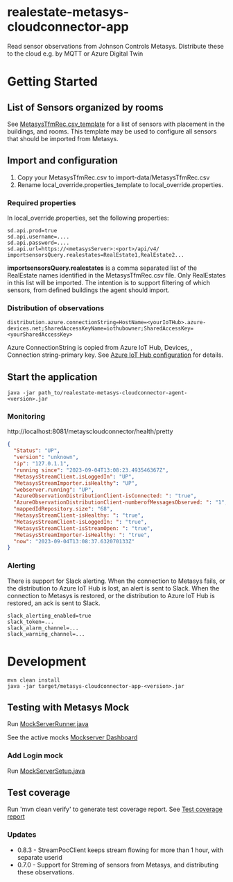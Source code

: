 # realestate-metasys-cloudconnector-app
Read sensor observations from Johnson Controls Metasys. Distribute these to the cloud e.g. by MQTT or Azure Digital Twin

# Getting Started

## List of Sensors organized by rooms
See [MetasysTfmRec.csv_template](./MetasysTfmRec.csv_template) for a list of sensors with placement in the buildings, and rooms.
This template may be used to configure all sensors that should be imported from Metasys. 

## Import and configuration
1. Copy your MetasysTfmRec.csv to import-data/MetasysTfmRec.csv
2. Rename local_override.properties_template to local_override.properties.

### Required properties
In local_override.properties, set the following properties:
```
sd.api.prod=true
sd.api.username=....
sd.api.password=....
sd.api.url=https://<metasysServer>:<port>/api/v4/
importsensorsQuery.realestates=RealEstate1,RealEstate2...
```
**importsensorsQuery.realestates** is a comma separated list of the RealEstate names identified in the MetasysTfmRec.csv file. Only RealEstates in this list will be imported.
The intention is to support filtering of which sensors, from defined buildings the agent should import.


### Distribution of observations
```
distribution.azure.connectionString=HostName=<yourIoTHub>.azure-devices.net;SharedAccessKeyName=iothubowner;SharedAccessKey=<yourSharedAccessKey>
```
Azure ConnectionString is copied from Azure IoT Hub, Devices, <yourDevice>, Connection string-primary key. 
See [Azure IoT Hub configuration](https://github.com/Cantara/realestate-azure-client-lib) for details.

## Start the application
```
java -jar path_to/realestate-metasys-cloudconnector-agent-<version>.jar
```

### Monitoring
http://localhost:8081/metayscloudconnector/health/pretty
```json
{
  "Status": "UP",
  "version": "unknown",
  "ip": "127.0.1.1",
  "running since": "2023-09-04T13:08:23.493546367Z",
  "MetasysStreamClient.isLoggedIn": "UP",
  "MetasysStreamImporter.isHealthy": "UP",
  "webserver.running": "UP",
  "AzureObservationDistributionClient-isConnected: ": "true",
  "AzureObservationDistributionClient-numberofMessagesObserved: ": "1",
  "mappedIdRepository.size": "68",
  "MetasysStreamClient-isHealthy: ": "true",
  "MetasysStreamClient-isLoggedIn: ": "true",
  "MetasysStreamClient-isStreamOpen: ": "true",
  "MetasysStreamImporter-isHealthy: ": "true",
  "now": "2023-09-04T13:08:37.632070133Z"
}
```

### Alerting
There is support for Slack alerting.
When the connection to Metasys fails, or the distribution to Azure IoT Hub is lost, an alert is sent to Slack.
When the connection to Metasys is restored, or the distribution to Azure IoT Hub is restored, an ack is sent to Slack.
```
slack_alerting_enabled=true
slack_token=...
slack_alarm_channel=...
slack_warning_channel=...
```

# Development

```
mvn clean install
java -jar target/metasys-cloudconnector-app-<version>.jar
```

## Testing with Metasys Mock
Run  [MockServerRunner.java](src/test/java/no/cantara/realestate/metasys/cloudconnector/MockServerRunner.java)

See the active mocks [Mockserver Dashboard](http://localhost:1080/mockserver/dashboard)


### Add Login mock

Run  [MockServerSetup.java](src/test/java/no/cantara/realestate/metasys/cloudconnector/MockServerSetup.java)

## Test coverage

Run 'mvn clean verify' to generate test coverage report.
See [Test coverage report](target/site/jacoco/index.html)


### Updates
* 0.8.3 - StreamPocClient keeps stream flowing for more than 1 hour, with separate userid
* 0.7.0 - Support for Streming of sensors from Metasys, and distributing these observations.

